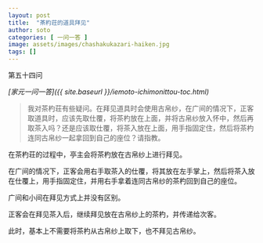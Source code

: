 ```yaml
---
layout: post
title:  "茶杓荘的道具拜见"
author: soto
categories: [ 一问一答 ]
image: assets/images/chashakukazari-haiken.jpg
tags: []
---
```


第五十四问

*[家元一问一答]({{ site.baseurl }}/iemoto-ichimonittou-toc.html)*

> 我对茶杓荘有些疑问。在拜见道具时会使用古帛纱，在广间的情况下，正客取道具时，应该先取仕覆，将茶杓放在上面，并将古帛纱放入怀中，然后再取茶入吗？还是应该取仕覆，将茶入放在上面，用手指固定住，然后将茶杓连同古帛纱一起拿回到自己的座位？请指教。

在茶杓荘的过程中，亭主会将茶杓放在古帛纱上进行拜见。

在广间的情况下，正客会用右手取茶入的仕覆，将其放在左手掌上，然后将茶入放在仕覆上，用手指固定住，并用右手拿着连同古帛纱的茶杓回到自己的座位。

广间和小间在拜见方式上并没有区别。

正客会在拜见茶入后，继续拜见放在古帛纱上的茶杓，并传递给次客。

此时，基本上不需要将茶杓从古帛纱上取下，也不拜见古帛纱。